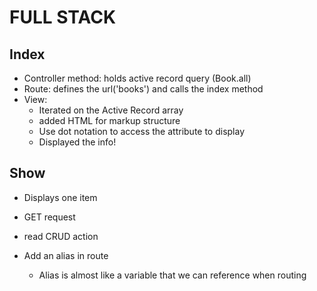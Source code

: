 # FULL STACK

## Index
- Controller method: holds active record query (Book.all)
- Route: defines the url('books') and calls the index method
- View: 
  - Iterated on the Active Record array
  - added HTML for markup structure
  - Use dot notation to access the attribute to display
  - Displayed the info!

## Show
- Displays one item
- GET request
- read CRUD action

- Add an alias in route
  - Alias is almost like a variable that we can reference when routing